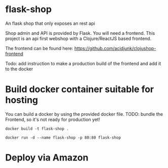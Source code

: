 # flask-shop
An flask shop that only exposes an rest api

Shop admin and API is provided by Flask.
You will need a frontend. This project is an api first webshop with a Clojure/ReactJS based frontend.

The frontend can be found here:
https://github.com/acidjunk/clojushop-frontend

Todo: add instruction to make a production build of the frontend and add it to the docker

# Build docker container suitable for hosting

You can build a docker by using the provided docker file.
TODO: bundle the Frontend, so it's not ready for production yet!
    
    docker build -t flask-shop .
    
    docker run -d --name flask-shop -p 80:80 flask-shop

# Deploy via Amazon
